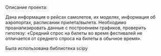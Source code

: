 Описание проекта:

Дана информация о рейсах самолетов, их моделях, информация об аэропортах, расписании прилета/вылета.
Необходимо проанализировать данные с построением графиков, проверить гипотезу: «Средний спрос на билеты во время фестивалей не отличается от среднего спроса на билеты в обычное время».

Была использована библиотека scipy
